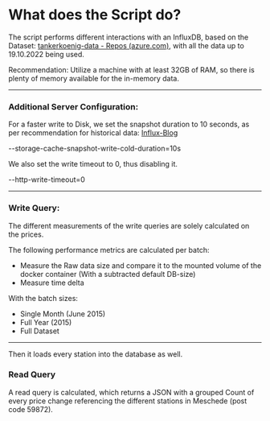 # What does the Script do? 

The script performs different interactions with an InfluxDB, based on the Dataset: 
[tankerkoenig-data - Repos (azure.com)](https://dev.azure.com/tankerkoenig/_git/tankerkoenig-data), with all the data up to 19.10.2022 being used.

Recommendation: Utilize a machine with at least 32GB of RAM, so there is plenty of memory available for the in-memory data.
___
### Additional Server Configuration: 
For a faster write to Disk, we set the snapshot duration to 10 seconds, as per recommendation for historical data: [Influx-Blog](https://www.influxdata.com/blog/tldr-influxdb-tech-tips-march-16-2017/)

--storage-cache-snapshot-write-cold-duration=10s

We also set the write timeout to 0, thus disabling it. 

--http-write-timeout=0

___
###  Write Query:

The different measurements of the write queries are solely calculated on the prices.

The following performance metrics are calculated per batch: 
 - Measure the Raw data size and compare it to the mounted volume of the docker container (With a subtracted default DB-size)
 - Measure time delta 

With the batch sizes: 
- Single Month (June 2015)
- Full Year (2015)
- Full Dataset 
___
Then it loads every station into the database as well.

### Read Query
A read query is calculated, which returns a JSON with a grouped Count of every price change referencing the different stations in Meschede (post code 59872). 
